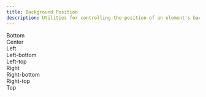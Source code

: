 ```yaml
---
title: Background Position
description: Utilities for controlling the position of an element's background image.
---
```

<div>
	<table-utility prefix="bg" property="background-position" class="mb-lg"></table-utility>
    <card-example>
		<div class="relative container h-full rounded-md bg-surface-1 p-24">
			<div class="absolute inset-0 bg-grid mix-blend-plus-lighter"></div>
			<div class="relative grid gap-10" style="grid-template-columns: repeat(3, minmax(0, 1fr));">
				<div class="w-150 h-150 bg-auto bg-bottom" style="background-image: url('https://picsum.photos/200')">
					<span role="status" class="vv-badge">Bottom</span>
				</div>
				<div class="w-150 h-150 bg-auto bg-center" style="background-image: url('https://picsum.photos/200')">
					<span role="status" class="vv-badge">Center</span>
				</div>
				<div class="w-150 h-150 bg-auto bg-left" style="background-image: url('https://picsum.photos/200')">
					<span role="status" class="vv-badge">Left</span>
				</div>
				<div class="w-150 h-150 bg-auto bg-left-bottom" style="background-image: url('https://picsum.photos/200')">
					<span role="status" class="vv-badge">Left-bottom</span>
				</div>
				<div class="w-150 h-150 bg-auto bg-left-top" style="background-image: url('https://picsum.photos/200')">
					<span role="status" class="vv-badge">Left-top</span>
				</div>
				<div class="w-150 h-150 bg-auto bg-right" style="background-image: url('https://picsum.photos/200')">
					<span role="status" class="vv-badge">Right</span>
				</div>
				<div class="w-150 h-150 bg-auto bg-right-bottom" style="background-image: url('https://picsum.photos/200')">
					<span role="status" class="vv-badge">Right-bottom</span>
				</div>
				<div class="w-150 h-150 bg-auto bg-right-top" style="background-image: url('https://picsum.photos/200')">
					<span role="status" class="vv-badge">Right-top</span>
				</div>
				<div class="w-150 h-150 bg-auto bg-top" style="background-image: url('https://picsum.photos/200')">
					<span role="status" class="vv-badge">Top</span>
				</div>
			</div>
		</div>
	</card-example>
</div>